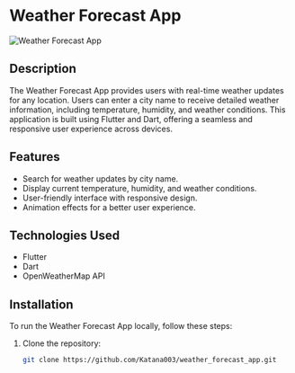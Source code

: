 # Weather Forecast App

![Weather Forecast App](path/to/your/logo.png)

## Description

The Weather Forecast App provides users with real-time weather updates for any location. Users can enter a city name to receive detailed weather information, including temperature, humidity, and weather conditions. This application is built using Flutter and Dart, offering a seamless and responsive user experience across devices.

## Features

- Search for weather updates by city name.
- Display current temperature, humidity, and weather conditions.
- User-friendly interface with responsive design.
- Animation effects for a better user experience.

## Technologies Used

- Flutter
- Dart
- OpenWeatherMap API


## Installation

To run the Weather Forecast App locally, follow these steps:

1. Clone the repository:
   ```bash
   git clone https://github.com/Katana003/weather_forecast_app.git
